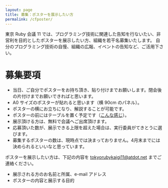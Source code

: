```yaml
---
layout: page
title: 募集：ポスターを展示したい方
permalink: /cfposter/
---
```


東京 Ruby 会議 11 では、プログラミング技術に関連した告知を行ないたい、非営利を目的としたポスターを展示したい方、組織を若干名募集いたします。
自分のプログラミング技術の自慢、組織の広報、イベントの告知など、ご活用下さい。

# 募集要項

* 当日、ご自分でポスターをお持ち頂き、貼り付けまでお願いします。閉会後の片付けまでお願いできればと思います。
* A0 サイズのポスターが貼れると思います（横 90cm のパネル）。
* ポスターの横にお立ちになり、解説することが可能です。
* ポスターの前にはテーブルを置く予定です（<a href='/tokyo11/image/poster_sample.JPG'>こんな感じ</a>）。
* 展示頂ける方は、無料で会議へご出席頂けます。
* 応募頂いた数が、展示できる上限を超えた場合は、実行委員がてきとうに選びます。
* 募集するポスターの数は、現時点では決まっておりません。4月末までには決められるといいなと思っています。

ポスターを展示したい方は、下記の内容を <tokyorubykaigi11@atdot.net> までご連絡ください。

* 展示される方のお名前と所属、e-mail アドレス
* ポスターの内容と展示する目的
